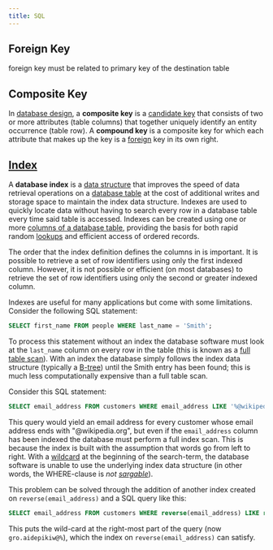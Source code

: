 ```yaml
---
title: SQL
---
```


## Foreign Key

foreign key must be related to primary key of the destination table

## Composite Key

In [database design](https://en.wikipedia.org/wiki/Data_modeling),
a **composite key** is a [candidate key](https://en.wikipedia.org/wiki/Candidate_key)
that consists of two or more attributes (table columns) that together uniquely identify an entity occurrence (table row).
A **compound key** is a composite key for which each attribute that makes up the key is a [foreign](https://en.wikipedia.org/wiki/Foreign_key) key in its own right.

## [Index](https://en.wikipedia.org/wiki/Database_index)

A **database index** is a [data structure](https://en.wikipedia.org/wiki/Data_structure)
that improves the speed of data retrieval operations on
a [database table](<https://en.wikipedia.org/wiki/Table_(database)>)
at the cost of additional writes and storage space to maintain the index data structure.
Indexes are used to quickly locate data without having to search every row in a database table every time said table is accessed.
Indexes can be created using one or more [columns of a database table](<https://en.wikipedia.org/wiki/Column_(database)>),
providing the basis for both rapid random [lookups](https://en.wikipedia.org/wiki/Lookup)
and efficient access of ordered records.

The order that the index definition defines the columns in is important. It is possible to retrieve a set of row identifiers using only the first indexed column. However, it is not possible or efficient (on most databases) to retrieve the set of row identifiers using only the second or greater indexed column.

Indexes are useful for many applications but come with some limitations.
Consider the following SQL statement:

```sql
SELECT first_name FROM people WHERE last_name = 'Smith';
```

To process this statement without an index the database software must look at the `last_name` column on every row in the table
(this is known as a [full table scan](https://en.wikipedia.org/wiki/Full_table_scan)).
With an index the database simply follows the index data structure (typically a [B-tree](https://en.wikipedia.org/wiki/B-tree))
until the Smith entry has been found; this is much less computationally expensive than a full table scan.

Consider this SQL statement:

```sql
SELECT email_address FROM customers WHERE email_address LIKE '%@wikipedia.org';
```

This query would yield an email address for every customer whose email address ends with "@wikipedia.org",
but even if the `email_address` column has been indexed the database must perform a full index scan.
This is because the index is built with the assumption that words go from left to right.
With a [wildcard](https://en.wikipedia.org/wiki/Wildcard_character) at the beginning of the search-term,
the database software is unable to use the underlying index data structure (in other words, the WHERE-clause is _not [sargable](https://en.wikipedia.org/wiki/Sargable)_).

This problem can be solved through the addition of another index created on `reverse(email_address)`
and a SQL query like this:

```sql
SELECT email_address FROM customers WHERE reverse(email_address) LIKE reverse('%@wikipedia.org');
```

This puts the wild-card at the right-most part of the query (now `gro.aidepikiw@%`),
which the index on `reverse(email_address)` can satisfy.
